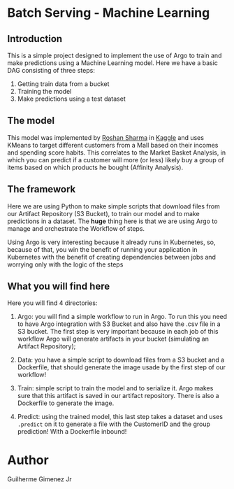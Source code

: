 # Batch Serving - Machine Learning

## Introduction

This is a simple project designed to implement the use of Argo to train and make predictions using a Machine Learning model. Here we have a basic DAG consisting of three steps:

1. Getting train data from a bucket
2. Training the model
3. Make predictions using a test dataset

## The model

This model was implemented by [Roshan Sharma](https://www.kaggle.com/roshansharma) in [Kaggle](https://www.kaggle.com/roshansharma/mall-customers-clustering-analysis) and uses KMeans to target different customers from a Mall based on their incomes and spending score habits. This correlates to the Market Basket Analysis, in which you can predict if a customer will more (or less) likely buy a group of items based on which products he bought (Affinity Analysis).

## The framework

Here we are using Python to make simple scripts that download files from our Artifact Repository (S3 Bucket), to train our model and to make predictions in a dataset. The **huge** thing here is that we are using Argo to manage and orchestrate the Workflow of steps.

Using Argo is very interesting because it already runs in Kubernetes, so, because of that, you win the benefit of running your application in Kubernetes with the benefit of creating dependencies between jobs and worrying only with the logic of the steps

## What you will find here

Here you will find 4 directories:

1. Argo: you will find a simple workflow to run in Argo. To run this you need to have Argo integration with S3 Bucket and also have the .csv file in a S3 bucket. The first step is very important because in each job of this workflow Argo will generate artifacts in your bucket (simulating an Artifact Repository);

2. Data: you have a simple script to download files from a S3 bucket and a Dockerfile, that should generate the image usade by the first step of our workflow!

3. Train: simple script to train the model and to serialize it. Argo makes sure that this artifact is saved in our artifact repository. There is also a Dockerfile to generate the image.

4. Predict: using the trained model, this last step takes a dataset and uses ```.predict``` on it to generate a file with the CustomerID and the group prediction! With a Dockerfile inbound! 

# Author
Guilherme Gimenez Jr
